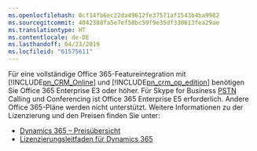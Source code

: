 ```yaml
---
ms.openlocfilehash: 0cf14fb6ec22da49612fe37571af1543b4ba9982
ms.sourcegitcommit: 4042388fa5e7ef50bc59f9e35df330613fea29ae
ms.translationtype: HT
ms.contentlocale: de-DE
ms.lasthandoff: 04/23/2019
ms.locfileid: "61575611"
---
```

Für eine vollständige Office 365-Featureintegration mit [!INCLUDE[pn_CRM_Online](pn-crm-online.md)] und [!INCLUDE[pn_crm_op_edition](pn-crm-onprem.md)] benötigen Sie Office 365 Enterprise E3 oder höher. Für Skype for Business [PSTN](https://support.office.com/article/What-is-PSTN-calling-3dc773b9-95e0-4448-b2f1-887c54022429) Calling und Conferencing ist Office 365 Enterprise E5 erforderlich. Andere Office 365-Pläne werden nicht unterstützt. Weitere Informationen zu der Lizenzierung und den Preisen finden Sie unter:     

- [Dynamics 365 – Preisübersicht](https://www.microsoft.com/dynamics365/pricing)<br>
- [Lizenzierungsleitfaden für Dynamics 365](https://go.microsoft.com/fwlink/?LinkId=866544)
